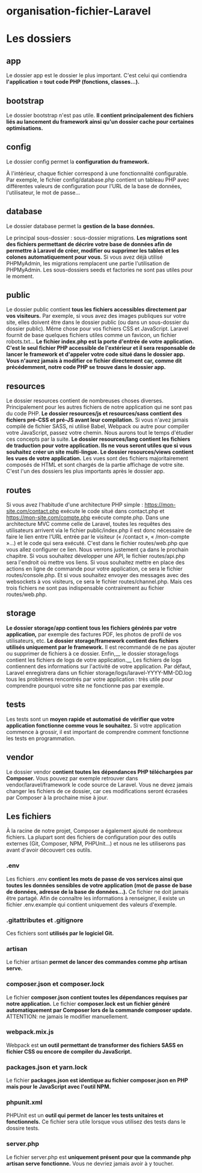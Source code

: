 # organisation-fichier-Laravel

# Les dossiers

## app

Le dossier app est le dossier le plus important. C'est celui qui contiendra __l'application = tout  code PHP (fonctions, classes…).__

## bootstrap

Le dossier bootstrap n'est pas utile. __Il contient principalement des fichiers liés au lancement du framework ainsi qu'un dossier cache pour certaines optimisations.__

## config

Le dossier config permet la __configuration du framework.__ 

À l'intérieur, chaque fichier correspond à une fonctionnalité configurable. Par exemple, le fichier config/database.php contient un tableau PHP avec différentes valeurs de configuration pour l'URL de la base de données, l'utilisateur, le mot de passe…

## database

Le dossier database permet la __gestion de la base données.__

Le principal sous-dossier : sous-dossier migrations. 
__Les migrations sont des fichiers permettant de décrire votre base de données afin de permettre à Laravel de créer, modifier ou supprimer les tables et les colones automatiquement pour vous.__ Si vous avez déjà utilisé PHPMyAdmin, les migrations remplacent une partie l'utilisation de PHPMyAdmin.
Les sous-dossiers seeds et factories ne sont pas utiles pour le moment.

## public

Le dossier public contient __tous les fichiers accessibles directement par vos visiteurs.__
Par exemple, si vous avez des images publiques sur votre site, elles doivent être dans le dossier public (ou dans un sous-dossier du dossier public). Même chose pour vos fichiers CSS et JavaScript.
Laravel fournit de base quelques fichiers utiles comme un favicon, un fichier robots.txt…
__Le fichier index.php est la porte d'entrée de votre application. C'est le seul fichier PHP accessible de l'extérieur et il sera responsable de lancer le framework et d'appeler votre code situé dans le dossier app. Vous n'aurez jamais à modifier ce fichier directement car, comme dit précédemment, notre code PHP se trouve dans le dossier app.__

## resources


Le dossier resources contient de nombreuses choses diverses. Principalement pour les autres fichiers de notre application qui ne sont pas du code PHP.
__Le dossier resources/js et resources/sass contient des fichiers pré-CSS et pré-JS avant leur compilation.__ Si vous n'avez jamais compilé de fichier SASS, ni utilisé Babel, Webpack ou autre pour compiler votre JavaScript, passez votre chemin. Nous aurons tout le temps d'étudier ces concepts par la suite.
__Le dossier resources/lang contient les fichiers de traduction pour votre application. Ils ne vous seront utiles que si vous souhaitez créer un site multi-lingue.__
__Le dossier resources/views contient les vues de votre application.__ Les vues sont des fichiers majoritairement composés de HTML et sont chargés de la partie affichage de votre site. C'est l'un des dossiers les plus importants après le dossier app.

## routes

Si vous avez l'habitude d'une architecture PHP simple : https://mon-site.com/contact.php exécute le code situé dans contact.php et https://mon-site.com/compte.php exécute compte.php. Dans une architecture MVC comme celle de Laravel, toutes les requêtes des utilisateurs arrivent via le fichier public/index.php il est donc nécessaire de faire le lien entre l'URL entrée par le visiteur (« /contact », « /mon-compte »…) et le code qui sera exécuté. C'est dans le fichier routes/web.php que vous allez configurer ce lien. Nous verrons justement ça dans le prochain chapitre.
Si vous souhaitez développer une API, le fichier routes/api.php sera l'endroit où mettre vos liens. Si vous souhaitez mettre en place des actions en ligne de commande pour votre application, ce sera le fichier routes/console.php. Et si vous souhaitez envoyer des messages avec des websockets à vos visiteurs, ce sera le fichier routes/channel.php. Mais ces trois fichiers ne sont pas indispensable contrairement au fichier routes/web.php.

## storage

__Le dossier storage/app contient tous les fichiers générés par votre application,__ par exemple des factures PDF, les photos de profil de vos utilisateurs, etc.
__Le dossier storage/framework contient des fichiers utilisés uniquement par le framework.__ Il est recommandé de ne pas ajouter ou supprimer de fichiers à ce dossier.
Enfin,__ le dossier storage/logs contient les fichiers de logs de votre application.__ Les fichiers de logs contiennent des informations sur l'activité de votre application. Par défaut, Laravel enregistrera dans un fichier storage/logs/laravel-YYYY-MM-DD.log tous les problèmes rencontrés par votre application : très utile pour comprendre pourquoi votre site ne fonctionne pas par exemple.

## tests

Les tests sont un __moyen rapide et automatisé de vérifier que votre application fonctionne comme vous le souhaitez.__ Si votre application commence à grossir, il est important de comprendre comment fonctionne les tests en programmation.

## vendor

Le dossier vendor __contient toutes les dépendances PHP téléchargées par Composer.__ Vous pouvez par exemple retrouver dans vendor/laravel/framework le code source de Laravel. Vous ne devez jamais changer les fichiers de ce dossier, car ces modifications seront écrasées par Composer à la prochaine mise à jour.

## Les fichiers

À la racine de notre projet, Composer a également ajouté de nombreux fichiers. La plupart sont des fichiers de configuration pour des outils externes (Git, Composer, NPM, PHPUnit…) et nous ne les utiliserons pas avant d'avoir découvert ces outils.


### .env


Les fichiers .env __contient les mots de passe de vos services ainsi que toutes les données sensibles de votre application (mot de passe de base de données, adresse de la base de données…).__ Ce fichier ne doit jamais être partagé. Afin de connaître les informations à renseigner, il existe un fichier .env.example qui contient uniquement des valeurs d'exemple.

### .gitattributes et .gitignore

Ces fichiers sont __utilisés par le logiciel Git.__

### artisan

Le fichier artisan __permet de lancer des commandes comme php artisan serve.__

### composer.json et composer.lock

Le fichier __composer.json contient toutes les dépendances requises par notre application.__ Le fichier __composer.lock est un fichier généré automatiquement par Composer lors de la commande composer update.__ ATTENTION: ne jamais le modifier manuellement.

### webpack.mix.js

Webpack est __un outil permettant de transformer des fichiers SASS en fichier CSS ou encore de compiler du JavaScript.__

### packages.json et yarn.lock

Le fichier __packages.json est identique au fichier composer.json en PHP mais pour le JavaScript avec l'outil NPM.__

### phpunit.xml

PHPUnit est un __outil qui permet de lancer les tests unitaires et fonctionnels.__ Ce fichier sera utile lorsque vous utilisez des tests dans le dossire tests.

### server.php

Le fichier server.php est __uniquement présent pour que la commande php artisan serve fonctionne.__ Vous ne devriez jamais avoir à y toucher.
